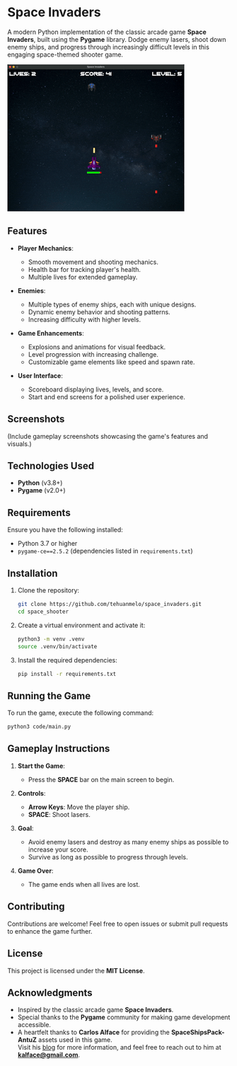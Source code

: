 # Space Invaders

A modern Python implementation of the classic arcade game **Space Invaders**, built using the **Pygame** library. Dodge enemy lasers, shoot down enemy ships, and progress through increasingly difficult levels in this engaging space-themed shooter game.

![Alt Text](assets/demo-video.gif)

## Features

- **Player Mechanics**:
  - Smooth movement and shooting mechanics.
  - Health bar for tracking player's health.
  - Multiple lives for extended gameplay.

- **Enemies**:
  - Multiple types of enemy ships, each with unique designs.
  - Dynamic enemy behavior and shooting patterns.
  - Increasing difficulty with higher levels.

- **Game Enhancements**:
  - Explosions and animations for visual feedback.
  - Level progression with increasing challenge.
  - Customizable game elements like speed and spawn rate.

- **User Interface**:
  - Scoreboard displaying lives, levels, and score.
  - Start and end screens for a polished user experience.


## Screenshots

(Include gameplay screenshots showcasing the game's features and visuals.)


## Technologies Used

- **Python** (v3.8+)
- **Pygame** (v2.0+)


## Requirements
Ensure you have the following installed:
- Python 3.7 or higher
- `pygame-ce==2.5.2` (dependencies listed in `requirements.txt`)

## Installation

1. Clone the repository:
    ```sh
    git clone https://github.com/tehuanmelo/space_invaders.git
    cd space_shooter
    ```

2. Create a virtual environment and activate it:
    ```sh
    python3 -m venv .venv
    source .venv/bin/activate
    ```

3. Install the required dependencies:
    ```sh
    pip install -r requirements.txt
    ```

## Running the Game

To run the game, execute the following command:
```sh
python3 code/main.py
```


## Gameplay Instructions

1. **Start the Game**:
   - Press the **SPACE** bar on the main screen to begin.

2. **Controls**:
   - **Arrow Keys**: Move the player ship.
   - **SPACE**: Shoot lasers.

3. **Goal**:
   - Avoid enemy lasers and destroy as many enemy ships as possible to increase your score.
   - Survive as long as possible to progress through levels.

4. **Game Over**:
   - The game ends when all lives are lost.

## Contributing

Contributions are welcome! Feel free to open issues or submit pull requests to enhance the game further.


## License

This project is licensed under the **MIT License**.


## Acknowledgments

- Inspired by the classic arcade game **Space Invaders**.
- Special thanks to the **Pygame** community for making game development accessible.
- A heartfelt thanks to **Carlos Alface** for providing the **SpaceShipsPack-AntuZ** assets used in this game.  
  Visit his [blog](http://carlosalface.blogspot.pt/) for more information, and feel free to reach out to him at **kalface@gmail.com**.